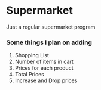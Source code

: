 # Supermarket
Just a regular supermarket program

### Some things I plan on adding
1. Shopping List
2. Number of items in cart
3. Prices for each product
4. Total Prices
5. Increase and Drop prices
